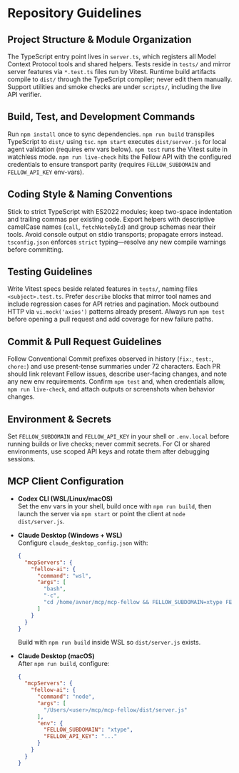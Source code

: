 # Repository Guidelines

## Project Structure & Module Organization
The TypeScript entry point lives in `server.ts`, which registers all Model Context Protocol tools and shared helpers. Tests reside in `tests/` and mirror server features via `*.test.ts` files run by Vitest. Runtime build artifacts compile to `dist/` through the TypeScript compiler; never edit them manually. Support utilities and smoke checks are under `scripts/`, including the live API verifier.

## Build, Test, and Development Commands
Run `npm install` once to sync dependencies. `npm run build` transpiles TypeScript to `dist/` using `tsc`. `npm start` executes `dist/server.js` for local agent validation (requires env vars below). `npm test` runs the Vitest suite in watchless mode. `npm run live-check` hits the Fellow API with the configured credentials to ensure transport parity (requires `FELLOW_SUBDOMAIN` and `FELLOW_API_KEY` env-vars).

## Coding Style & Naming Conventions
Stick to strict TypeScript with ES2022 modules; keep two-space indentation and trailing commas per existing code. Export helpers with descriptive camelCase names (`call`, `fetchNoteById`) and group schemas near their tools. Avoid console output on stdio transports; propagate errors instead. `tsconfig.json` enforces `strict` typing—resolve any new compile warnings before committing.

## Testing Guidelines
Write Vitest specs beside related features in `tests/`, naming files `<subject>.test.ts`. Prefer `describe` blocks that mirror tool names and include regression cases for API retries and pagination. Mock outbound HTTP via `vi.mock('axios')` patterns already present. Always run `npm test` before opening a pull request and add coverage for new failure paths.

## Commit & Pull Request Guidelines
Follow Conventional Commit prefixes observed in history (`fix:`, `test:`, `chore:`) and use present-tense summaries under 72 characters. Each PR should link relevant Fellow issues, describe user-facing changes, and note any new env requirements. Confirm `npm test` and, when credentials allow, `npm run live-check`, and attach outputs or screenshots when behavior changes.

## Environment & Secrets
Set `FELLOW_SUBDOMAIN` and `FELLOW_API_KEY` in your shell or `.env.local` before running builds or live checks; never commit secrets. For CI or shared environments, use scoped API keys and rotate them after debugging sessions.

## MCP Client Configuration

- **Codex CLI (WSL/Linux/macOS)**  
  Set the env vars in your shell, build once with `npm run build`, then launch the server via `npm start` or point the client at `node dist/server.js`.

- **Claude Desktop (Windows + WSL)**  
  Configure `claude_desktop_config.json` with:  
  ```json
  {
    "mcpServers": {
      "fellow-ai": {
        "command": "wsl",
        "args": [
          "bash",
          "-c",
          "cd /home/avner/mcp/mcp-fellow && FELLOW_SUBDOMAIN=xtype FELLOW_API_KEY=*** node dist/server.js"
        ]
      }
    }
  }
  ```
  Build with `npm run build` inside WSL so `dist/server.js` exists.

- **Claude Desktop (macOS)**  
  After `npm run build`, configure:  
  ```json
  {
    "mcpServers": {
      "fellow-ai": {
        "command": "node",
        "args": [
          "/Users/<user>/mcp/mcp-fellow/dist/server.js"
        ],
        "env": {
          "FELLOW_SUBDOMAIN": "xtype",
          "FELLOW_API_KEY": "..."
        }
      }
    }
  }
  ```
